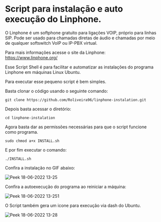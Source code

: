 # Script para instalação e auto execução do Linphone.

O Linphone é um softphone gratuito para ligações VOIP, próprio para linhas SIP. Pode ser usado para chamadas diretas de áudio e chamadas por meio de qualquer softswitch VoIP ou IP-PBX virtual.

Para mais informações acesse o site da Linphone: https://www.linphone.org/

Esse Script Shell é para facilitar e automatizar as instalações do programa Linphone em máquinas Linux Ubuntu.

Para executar esse pequeno script é bem simples.

Basta clonar o código usando o seguinte comando:

`git clone https://github.com/Roliveira96/linphone-instalation.git`

Depois basta acessar o diretório:

`cd linphone-instalation`

Agora basta dar as permissões necessárias para que o script funcione como programa.

`sudo chmod a+x INSTALL.sh`

E por fim executar o comando: 

`./INSTALL.sh`

Confira a instalação no GIF abaixo:


![Peek 18-06-2022 13-25](https://user-images.githubusercontent.com/14916078/174447832-755dc6ff-df10-4c36-9bd6-f9d265665027.gif)

Confira a autoexecução do programa ao reiniciar a máquina: 

![Peek 18-06-2022 13-251](https://user-images.githubusercontent.com/14916078/174447874-d7b93e5d-4f62-47e5-89a9-32872af0c0ab.gif)

O Script também gera um icone para execução via dash do Ubuntu. 

![Peek 18-06-2022 13-28](https://user-images.githubusercontent.com/14916078/174447968-754d5386-bbe0-407d-91f5-aced37edb362.gif)








